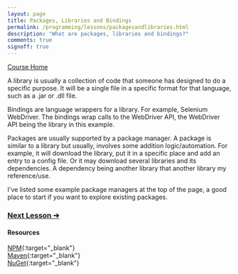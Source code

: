 ```yaml
---
layout: page
title: Packages, Libraries and Bindings
permalink: /programming/lessons/packagesandlibraries.html
description: "What are packages, libraries and bindings?"
comments: true
signoff: true
---
```

[Course Home](../course)

A library is usually a collection of code that someone has designed to do a specific purpose.  It will be a single file in a specific format for that language, such as a .jar or .dll file.

Bindings are language wrappers for a library. For example, Selenium WebDriver. The bindings wrap calls to the WebDriver API, the WebDriver API being the library in this example.

Packages are usually supported by a package manager. A package is similar to a library but usually, involves some addition logic/automation. For example, it will download the library, put it in a specific place and add an entry to a config file. Or it may download several libraries and its dependencies. A dependency being another library that another library my reference/use.

I've listed some example package managers at the top of the page, a good place to start if you want to explore existing packages. 

### [Next Lesson &#10132;](../lessons/sdksapis)

#### Resources
[NPM](https://www.npmjs.com/){:target="_blank"}  
[Maven](http://search.maven.org/){:target="_blank"}  
[NuGet](https://www.nuget.org/){:target="_blank"}